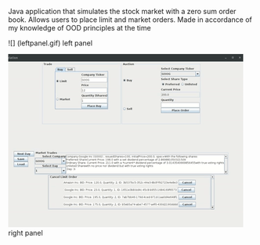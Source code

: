 Java application that simulates the stock market with a zero sum order book.
Allows users to place limit and market orders.
Made in accordance of my knowledge of OOD principles at the time 

![] (leftpanel.gif) left panel 

![](rightpanel.gif) right panel
